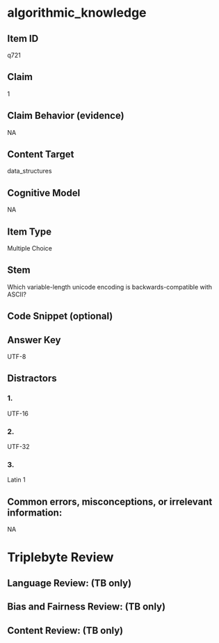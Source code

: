 # algorithmic_knowledge

## Item ID
q721

## Claim
1

## Claim Behavior (evidence)
NA

## Content Target
data_structures

## Cognitive Model
NA

## Item Type
Multiple Choice

## Stem
Which variable-length unicode encoding is backwards-compatible with ASCII?

## Code Snippet (optional)


## Answer Key
UTF-8

## Distractors

### 1.
UTF-16

### 2.
UTF-32

### 3.
Latin 1

## Common errors, misconceptions, or irrelevant information:
NA

# Triplebyte Review


## Language Review: (TB only)


## Bias and Fairness Review: (TB only)


## Content Review: (TB only)

